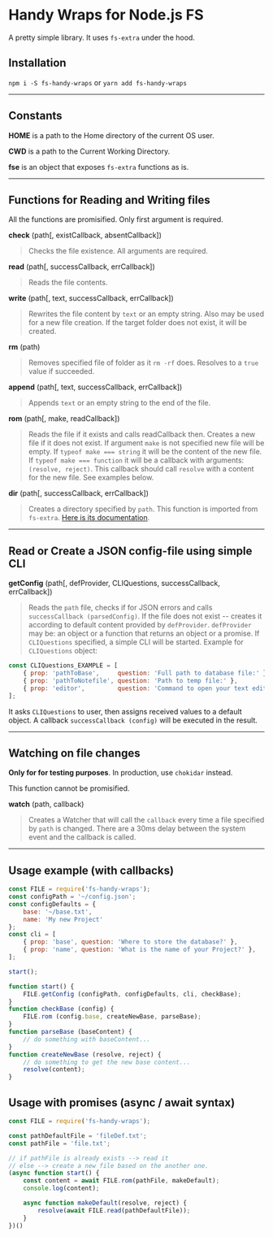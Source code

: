 # Handy Wraps for Node.js FS

A pretty simple library. It uses `fs-extra` under the hood.

## Installation

`npm i -S fs-handy-wraps` or `yarn add fs-handy-wraps`

----

## Constants

**HOME** is a path to the Home directory of the current OS user.

**CWD** is a path to the Current Working Directory.

**fse** is an object that exposes `fs-extra` functions as is.

----

## Functions for Reading and Writing files

All the functions are promisified. Only first argument is required.

**check** (path[, existCallback, absentCallback])
> Checks the file existence. All arguments are required.

**read** (path[, successCallback, errCallback])
> Reads the file contents.

**write** (path[, text, successCallback, errCallback])
> Rewrites the file content by `text` or an empty string. Also may be used for a new file creation. If the target folder does not exist, it will be created.

**rm** (path)
> Removes specified file of folder as it `rm -rf` does. Resolves to a `true` value if succeeded.

**append** (path[, text, successCallback, errCallback])
> Appends `text` or an empty string to the end of the file.

**rom** (path[, make, readCallback])
> Reads the file if it exists and calls readCallback then.
> Creates a new file if it does not exist.
> If argument `make` is not specified new file will be empty.
> If `typeof make === string` it will be the content of the new file.
> If `typeof make === function` it will be a callback with arguments: `(resolve, reject)`. This callback should call `resolve` with a content for the new file. See examples below.

**dir** (path[, successCallback, errCallback])
> Creates a directory specified by `path`. This function is imported from `fs-extra`. [Here is its documentation](https://github.com/jprichardson/node-fs-extra/blob/master/docs/ensureDir.md).

----

## Read or Create a JSON config-file using simple CLI

**getConfig** (path[, defProvider, CLIQuestions, successCallback, errCallback])
> Reads the `path` file, checks if for JSON errors and calls `successCallback (parsedConfig)`.
> If the file does not exist -- creates it according to default content provided by `defProvider`.
> `defProvider` may be: an object or a function that returns an object or a promise.
> If `CLIQuestions` specified, a simple CLI will be started.
Example for `CLIQuestions` object:

```js
const CLIQuestions_EXAMPLE = [
    { prop: 'pathToBase',     question: 'Full path to database file:' },
    { prop: 'pathToNotefile', question: 'Path to temp file:' },
    { prop: 'editor',         question: 'Command to open your text editor:' },
];
```

It asks `CLIQuestions` to user, then assigns received values to a default object.
A callback `successCallback (config)` will be executed in the result.

----

## Watching on file changes

**Only for for testing purposes**. In production, use `chokidar` instead.

This function cannot be promisified.

**watch** (path, callback)
> Creates a Watcher that will call the `callback` every time a file specified by `path` is changed.
> There are a 30ms delay between the system event and the callback is called.

----

## Usage example (with callbacks)

```js
const FILE = require('fs-handy-wraps');
const configPath = '~/config.json';
const configDefaults = {
    base: '~/base.txt',
    name: 'My new Project'
};
const cli = [
    { prop: 'base', question: 'Where to store the database?' },
    { prop: 'name', question: 'What is the name of your Project?' },
];

start();

function start() {
    FILE.getConfig (configPath, configDefaults, cli, checkBase);
}
function checkBase (config) {
    FILE.rom (config.base, createNewBase, parseBase);
}
function parseBase (baseContent) {
    // do something with baseContent...
}
function createNewBase (resolve, reject) {
    // do something to get the new base content...
    resolve(content);
}
```

## Usage with promises (async / await syntax)

```js
const FILE = require('fs-handy-wraps');

const pathDefaultFile = 'fileDef.txt';
const pathFile = 'file.txt';

// if pathFile is already exists --> read it
// else --> create a new file based on the another one.
(async function start() {
    const content = await FILE.rom(pathFile, makeDefault);
    console.log(content);

    async function makeDefault(resolve, reject) {
        resolve(await FILE.read(pathDefaultFile));
    }
})()
```
